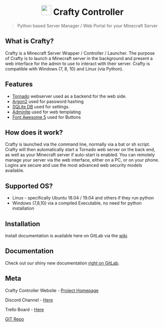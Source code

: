 #

<h1 align="center"><img src="https://gitlab.com/crafty-controller/crafty-web/-/raw/master/app/web/static/images/crafty.png" height=32px width=32px></img> Crafty Controller</h1>

> <p>Python based Server Manager / Web Portal for your Minecraft Server</p>

## What is Crafty?
Crafty is a Minecraft Server Wrapper / Controller / Launcher. The purpose 
of Crafty is to launch a Minecraft server in the background and present 
a web interface for the admin to use to interact with their server. Crafty 
is compatible with Windows (7, 8, 10) and Linux (via Python). 

## Features
- [Tornado](https://www.tornadoweb.org/en/stable/) webserver used as a backend for the web side.
- [Argon2](https://pypi.org/project/argon2-cffi/) used for password hashing
- [SQLite DB](https://www.sqlite.org/index.html) used for settings.
- [Adminlte](https://adminlte.io/themes/AdminLTE/index2.html) used for web templating
- [Font Awesome 5](https://fontawesome.com/) used for Buttons 

## How does it work?
Crafty is launched via the command line, normally via a bat or sh script. 
Crafty will then automatically start a Tornado web server on the back end, 
as well as your Minecraft server if auto-start is enabled. You can remotely 
manage your server via the web interface, either on a PC, or on your phone. 
Logins are secure and use the most advanced web security models available.

## Supported OS?
- Linux - specifically Ubuntu 18.04 / 19.04 and others if they run python
- Windows (7,8,10) via a compiled Executable, no need for python installation

## Installation
Install documentation is available here on GitLab via the [wiki](https://gitlab.com/crafty-controller/crafty-web/wikis/Install-Guides).

## Documentation
Check out our shiny new documentation [right on GitLab](https://gitlab.com/crafty-controller/crafty-web/wikis/home).

## Meta
Crafty Controller Website - [Project Homepage](https://craftycontrol.com/)

Discord Channel - [Here](https://discord.gg/9VJPhCE)

Trello Board - [Here](https://trello.com/b/wJjAw2s3/crafty)

[GIT Repo](https://gitlab.com/crafty-controller/crafty-web)
